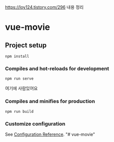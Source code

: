 https://loy124.tistory.com/296 내용 정리 

# vue-movie

## Project setup
```
npm install
```

### Compiles and hot-reloads for development
```
npm run serve
```

여기에 사람있어요

### Compiles and minifies for production
```
npm run build
```
### Customize configuration
See [Configuration Reference](https://cli.vuejs.org/config/).
"# vue-movie" 
